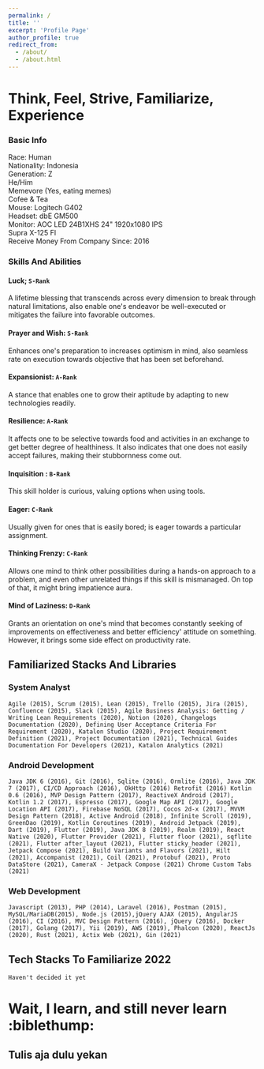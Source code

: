 ```yaml
---
permalink: /
title: ''
excerpt: 'Profile Page'
author_profile: true
redirect_from:
  - /about/
  - /about.html
---
```


# Think, Feel, Strive, Familiarize, Experience

### Basic Info

Race: Human  
Nationality: Indonesia  
Generation: Z  
He/Him  
Memevore (Yes, eating memes)  
Cofee & Tea  
Mouse: Logitech G402  
Headset: dbE GM500  
Monitor: AOC LED 24B1XHS 24" 1920x1080 IPS  
Supra X-125 FI  
Receive Money From Company Since: 2016

### Skills And Abilities

#### Luck; `S-Rank`
A lifetime blessing that transcends across every dimension to break through natural limitations, also enable one's endeavor be well-executed or mitigates the failure into favorable outcomes.

#### Prayer and Wish: `S-Rank`
Enhances one's preparation to increases optimism in mind, also seamless rate on execution towards objective that has been set beforehand.

#### Expansionist: `A-Rank`
A stance that enables one to grow their aptitude by adapting to new technologies readily.

#### Resilience: `A-Rank`
It affects one to be selective towards food and activities in an exchange to get better degree of healthiness. It also indicates that one does not easily accept failures, making their stubbornness come out.

#### Inquisition : `B-Rank`
This skill holder is curious, valuing options when using tools. 

#### Eager: `C-Rank`
Usually given for ones that is easily bored; is eager towards a particular assignment.

#### Thinking Frenzy: `C-Rank`
Allows one mind to think other possibilities during a hands-on approach to a problem, and even other unrelated things if this skill is mismanaged. On top of that, it might bring impatience aura.

#### Mind of Laziness: `D-Rank`
Grants an orientation on one's mind that becomes constantly seeking of improvements on effectiveness and better efficiency' attitude on something. However, it brings some side effect on productivity rate.



## Familiarized Stacks And Libraries

### System Analyst

`Agile (2015), Scrum (2015), Lean (2015), Trello (2015), Jira (2015), Confluence (2015), Slack (2015), Agile Business Analysis: Getting / Writing Lean Requirements (2020), Notion (2020), Changelogs Documentation (2020), Defining User Acceptance Criteria For Requirement (2020), Katalon Studio (2020), Project Requirement Definition (2021), Project Documentation (2021), Technical Guides Documentation For Developers (2021), Katalon Analytics (2021)`

### Android Development

`Java JDK 6 (2016), Git (2016), Sqlite (2016), Ormlite (2016), Java JDK 7 (2017), CI/CD Approach (2016), OkHttp (2016) Retrofit (2016) Kotlin 0.6 (2016), MVP Design Pattern (2017), ReactiveX Android (2017), Kotlin 1.2 (2017), Espresso (2017), Google Map API (2017), Google Location API (2017), Firebase NoSQL (2017), Cocos 2d-x (2017), MVVM Design Pattern (2018), Active Android (2018), Infinite Scroll (2019), GreenDao (2019), Kotlin Coroutines (2019), Android Jetpack (2019), Dart (2019), Flutter (2019), Java JDK 8 (2019), Realm (2019), React Native (2020), Flutter Provider (2021), Flutter floor (2021), sqflite (2021), Flutter after_layout (2021), Flutter sticky_header (2021), Jetpack Compose (2021), Build Variants and Flavors (2021), Hilt (2021), Accompanist (2021), Coil (2021), Protobuf (2021), Proto DataStore (2021), CameraX - Jetpack Compose (2021) Chrome Custom Tabs (2021)`

### Web Development

`Javascript (2013), PHP (2014), Laravel (2016), Postman (2015), MySQL/MariaDB(2015), Node.js (2015),jQuery AJAX (2015), AngularJS (2016), CI (2016), MVC Design Pattern (2016), jQuery (2016), Docker (2017), Golang (2017), Yii (2019), AWS (2019), Phalcon (2020), ReactJs (2020), Rust (2021), Actix Web (2021), Gin (2021)`

## Tech Stacks To Familiarize 2022

`Haven't decided it yet`

# Wait, I learn, and still never learn :biblethump:  
## Tulis aja dulu yekan
